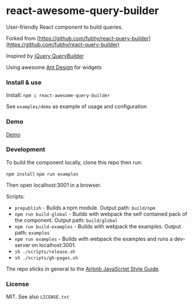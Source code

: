 # react-awesome-query-builder
User-friendly React component to build queries.

Forked from [https://github.com/fubhy/react-query-builder](https://github.com/fubhy/react-query-builder)

Inspired by [jQuery QueryBuilder](http://querybuilder.js.org/)

Using awesome [Ant Design](https://ant.design/) for widgets


### Install & use
Install: `npm i react-awesome-query-builder`

See `examples/demo` as example of usage and configuration


### Demo
[Demo](https://ukrbublik.github.io/react-awesome-query-builder)


### Development
To build the component locally, clone this repo then run:

`npm install`
`npm run examples`

Then open localhost:3001 in a browser.

Scripts:
- `prepublish` - Builds a npm module. Output path: `build/npm`
- `npm run build-global` - Builds with webpack the self contained pack of the component. Output path: `build/global`
- `npm run build-examples` - Builds with webpack the examples. Output path: `examples`
- `npm run examples` - Builds with webpack the examples and runs a dev-server on localhost:3001.
- `sh ./scripts/release.sh`
- `sh ./scripts/gh-pages.sh`

The repo sticks in general to the [Airbnb JavaScript Style Guide](https://github.com/airbnb/javascript).


### License
MIT. See also `LICENSE.txt`

